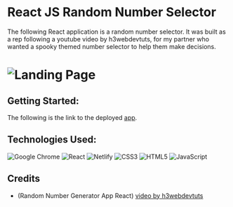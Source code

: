 # React JS Random Number Selector
The following React application is a random number selector. It was built as a rep following a youtube video by h3webdevtuts, for my partner who wanted a spooky themed number selector to help them make decisions. 
# ![Landing Page]()
## Getting Started:
The following is the link to the deployed [app]().

## Technologies Used:
![Google Chrome](https://img.shields.io/badge/Google%20Chrome-4285F4?style=for-the-badge&logo=GoogleChrome&logoColor=white)
![React](https://img.shields.io/badge/react-%2320232a.svg?style=for-the-badge&logo=react&logoColor=%2361DAFB)
![Netlify](https://img.shields.io/badge/netlify-%23000000.svg?style=for-the-badge&logo=netlify&logoColor=#00C7B7)
![CSS3](https://img.shields.io/badge/css3-%231572B6.svg?style=for-the-badge&logo=css3&logoColor=white)
![HTML5](https://img.shields.io/badge/html5-%23E34F26.svg?style=for-the-badge&logo=html5&logoColor=white)
![JavaScript](https://img.shields.io/badge/javascript-%23323330.svg?style=for-the-badge&logo=javascript&logoColor=%23F7DF1E)

## Credits
- (Random Number Generator App React) <a href="https://www.youtube.com/watch?v=jsLZkOiREJg&t=11s" title="Random Number Generator App React">video by h3webdevtuts</a>